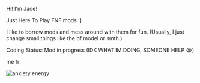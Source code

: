 Hi! I'm Jade!

Just Here To Play FNF mods :]

I like to borrow mods and mess around with them for fun. (Usually, I just change small things like the bf model or smth.)

Coding Status: Mod in progress (IDK WHAT IM DOING, SOMEONE HELP :sob:)

me fr:

![anxiety energy](https://github.com/StelleTheDemon/StelleTheDemon/assets/162179352/55735123-2c0b-4128-8c96-1b90ab38d799)

<!---
StelleTheDemon/StelleTheDemon is a ✨ special ✨ repository because its `README.md` (this file) appears on your GitHub profile.
You can click the Preview link to take a look at your changes.
--->
